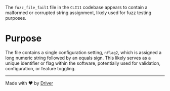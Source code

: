<!--------------------------------------------------------------------------------->
<!-- IMPORTANT: This file is auto-generated by Driver (https://driver.ai). -------->
<!-- Manual edits may be overwritten on future commits. --------------------------->
<!--------------------------------------------------------------------------------->

The `fuzz_file_fail1` file in the `CLI11` codebase appears to contain a malformed or corrupted string assignment, likely used for fuzz testing purposes.

# Purpose
The file contains a single configuration setting, `nflag2`, which is assigned a long numeric string followed by an equals sign. This likely serves as a unique identifier or flag within the software, potentially used for validation, configuration, or feature toggling.

---
Made with ❤️ by [Driver](https://www.driver.ai/)